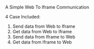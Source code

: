 A Simple Web To Iframe Communication

4 Case Included:
1. Send data from Web to Iframe
2. Get data from Web to Iframe
3. Send data from Iframe to Web
4. Get data from Iframe to Web